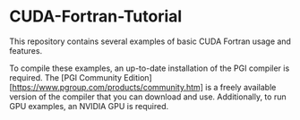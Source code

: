# CUDA-Fortran-Tutorial
This repository contains several examples of basic CUDA Fortran usage and features.

To compile these examples, an up-to-date installation of the PGI compiler is required. The [PGI Community Edition][https://www.pgroup.com/products/community.htm] is a freely available version of the
compiler that you can download and use. Additionally, to run GPU examples, an NVIDIA GPU is required.
